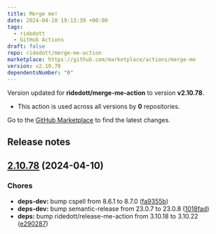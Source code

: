 ```yaml
---
title: Merge me!
date: 2024-04-10 19:13:39 +00:00
tags:
  - ridedott
  - GitHub Actions
draft: false
repo: ridedott/merge-me-action
marketplace: https://github.com/marketplace/actions/merge-me
version: v2.10.78
dependentsNumber: "0"
---
```



Version updated for **ridedott/merge-me-action** to version **v2.10.78**.
- This action is used across all versions by **0** repositories.

Go to the [GitHub Marketplace](https://github.com/marketplace/actions/merge-me) to find the latest changes.

## Release notes

## [2.10.78](https://github.com/ridedott/merge-me-action/compare/v2.10.77...v2.10.78) (2024-04-10)


### Chores

* **deps-dev:** bump cspell from 8.6.1 to 8.7.0 ([fa9355b](https://github.com/ridedott/merge-me-action/commit/fa9355bffab45f417259c351133c40eaf4e2728a))
* **deps-dev:** bump semantic-release from 23.0.7 to 23.0.8 ([1018fad](https://github.com/ridedott/merge-me-action/commit/1018fadca685d1768aff19776f13b2adff411132))
* **deps:** bump ridedott/release-me-action from 3.10.18 to 3.10.22 ([e290287](https://github.com/ridedott/merge-me-action/commit/e2902877e1e4d6880405453d8ccf3562052f2e12))




